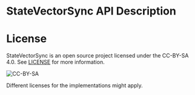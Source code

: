 # StateVectorSync API Description

# License
StateVectorSync is an open source project licensed under the CC-BY-SA 4.0. See [LICENSE](./LICENSE) for more information.

![CC-BY-SA](https://mirrors.creativecommons.org/presskit/buttons/88x31/svg/by-sa.svg)

Different licenses for the implementations might apply.
